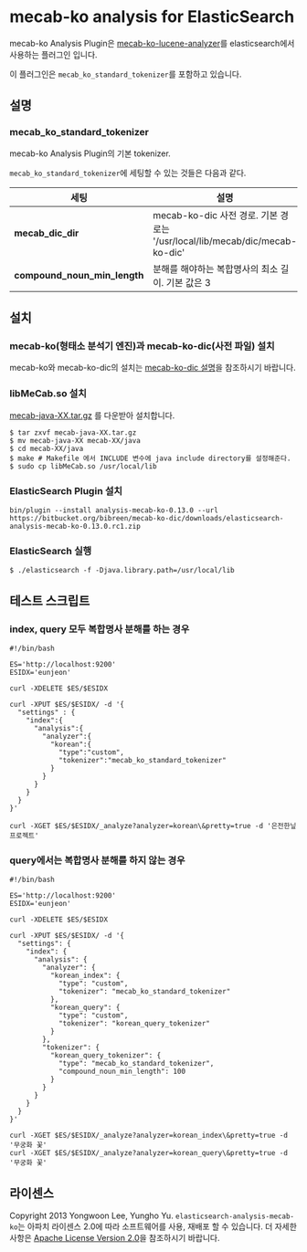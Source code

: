 # mecab-ko analysis for ElasticSearch
mecab-ko Analysis Plugin은 [mecab-ko-lucene-analyzer](https://github.com/bibreen/mecab-ko-lucene-analyzer)를 elasticsearch에서 사용하는 플러그인 입니다.

이 플러그인은 `mecab_ko_standard_tokenizer`를 포함하고 있습니다.

## 설명

### mecab_ko_standard_tokenizer
mecab-ko Analysis Plugin의 기본 tokenizer.

`mecab_ko_standard_tokenizer`에 세팅할 수 있는 것들은 다음과 같다.

| 세팅                         |  설명                                                                         |
| ---------------------------- | ------------------------------------------------------------------------------ |
| **mecab_dic_dir**            | mecab-ko-dic 사전 경로. 기본 경로는 '/usr/local/lib/mecab/dic/mecab-ko-dic' |
| **compound_noun_min_length** | 분해를 해야하는 복합명사의 최소 길이. 기본 값은 3                             |

## 설치

### mecab-ko(형태소 분석기 엔진)과 mecab-ko-dic(사전 파일) 설치

mecab-ko와 mecab-ko-dic의 설치는 [mecab-ko-dic 설명](https://bitbucket.org/bibreen/mecab-ko-dic)을 참조하시기 바랍니다.

### libMeCab.so 설치
[mecab-java-XX.tar.gz](http://code.google.com/p/mecab/downloads/list) 를 다운받아 설치합니다.

    $ tar zxvf mecab-java-XX.tar.gz
    $ mv mecab-java-XX mecab-XX/java
    $ cd mecab-XX/java
    $ make # Makefile 에서 INCLUDE 변수에 java include directory를 설정해준다.
    $ sudo cp libMeCab.so /usr/local/lib

### ElasticSearch Plugin 설치
    bin/plugin --install analysis-mecab-ko-0.13.0 --url https://bitbucket.org/bibreen/mecab-ko-dic/downloads/elasticsearch-analysis-mecab-ko-0.13.0.rc1.zip

### ElasticSearch 실행
    $ ./elasticsearch -f -Djava.library.path=/usr/local/lib

## 테스트 스크립트
### index, query 모두 복합명사 분해를 하는 경우
    #!/bin/bash
    
    ES='http://localhost:9200'
    ESIDX='eunjeon'

    curl -XDELETE $ES/$ESIDX

    curl -XPUT $ES/$ESIDX/ -d '{
      "settings" : {
        "index":{
          "analysis":{
            "analyzer":{
              "korean":{
                "type":"custom",
                "tokenizer":"mecab_ko_standard_tokenizer"
              }
            }
          }
        }
      }
    }'

    curl -XGET $ES/$ESIDX/_analyze?analyzer=korean\&pretty=true -d '은전한닢 프로젝트'

### query에서는 복합명사 분해를 하지 않는 경우
    #!/bin/bash
  
    ES='http://localhost:9200'
    ESIDX='eunjeon'
  
    curl -XDELETE $ES/$ESIDX
  
    curl -XPUT $ES/$ESIDX/ -d '{
      "settings": {
        "index": {
          "analysis": {
            "analyzer": {
              "korean_index": {
                "type": "custom",
                "tokenizer": "mecab_ko_standard_tokenizer"
              },
              "korean_query": {
                "type": "custom",
                "tokenizer": "korean_query_tokenizer"
              }
            },
            "tokenizer": {
              "korean_query_tokenizer": {
                "type": "mecab_ko_standard_tokenizer",
                "compound_noun_min_length": 100
              }
            }
          }
        }
      }
    }'

    curl -XGET $ES/$ESIDX/_analyze?analyzer=korean_index\&pretty=true -d '무궁화 꽃'
    curl -XGET $ES/$ESIDX/_analyze?analyzer=korean_query\&pretty=true -d '무궁화 꽃'

## 라이센스
Copyright 2013 Yongwoon Lee, Yungho Yu.
`elasticsearch-analysis-mecab-ko`는 아파치 라이센스 2.0에 따라 소프트웨어를 사용, 재배포 할 수 있습니다. 더 자세한 사항은 [Apache License Version 2.0](https://github.com/bibreen/mecab-ko-lucene-analyzer/blob/master/LICENSE)을 참조하시기 바랍니다.
